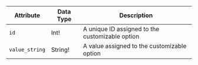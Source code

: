 Attribute |  Data Type | Description
--- | --- | ---
`id` | Int! | A unique ID assigned to the customizable option
`value_string` | String! | A value assigned to the customizable option